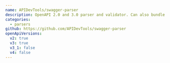 ```yaml
---
name: APIDevTools/swagger-parser
description: OpenAPI 2.0 and 3.0 parser and validator. Can also bundle multiple documents into one via `$ref`.
categories:
  - parsers
github: https://github.com/APIDevTools/swagger-parser
openApiVersions:
  v2: true
  v3: true
  v3_1: false
  v4: false
---
```

